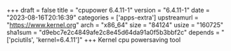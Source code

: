 +++
draft = false
title = "cpupower 6.4.11-1"
version = "6.4.11-1"
date = "2023-08-16T20:16:39"
categories = ['apps-extra']
upstreamurl = "https://www.kernel.org"
arch = "x86_64"
size = "84124"
usize = "160725"
sha1sum = "d9ebc7e2c4849afe2c8e45d64da91a0f5b3bbf2c"
depends = "['pciutils', 'kernel=6.4.11']"
+++
Kernel cpu powersaving tool